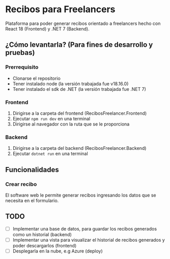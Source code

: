 # Recibos para Freelancers

Plataforma para poder generar recibos orientado a freelancers hecho con React 18 (Frontend) y .NET 7 (Backend).

## ¿Cómo levantarla? (Para fines de desarrollo y pruebas)

### Prerrequisito
- Clonarse el repositorio
- Tener instalado node (la versión trabajada fue v18.16.0)
- Tener instalado el sdk de .NET (la versión trabajada fue .NET 7)

### Frontend
1. Dirigirse a la carpeta del frontend (RecibosFreelancer.Frontend)
2. Ejecutar `npm run dev` en una terminal
3. Dirigirse al navegador con la ruta que se le proporciona

### Backend
1. Dirigirse a la carpeta del backend (RecibosFreelancer.Backend)
2. Ejecutar `dotnet run` en una terminal

## Funcionalidades

### Crear recibo
El software web le permite generar recibos ingresando los datos que se necesita
en el formulario.

## TODO
- [ ] Implementar una base de datos, para guardar los recibos generados como un historial (backend)
- [ ] Implementar una vista para visualizar el historial de recibos generados y poder descargarlos (frontend)
- [ ] Desplegarla en la nube, e.g Azure (deploy)
